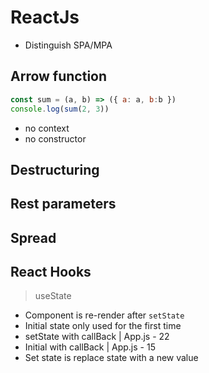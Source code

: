 # ReactJs

- Distinguish SPA/MPA
## Arrow function

```js
const sum = (a, b) => ({ a: a, b:b })
console.log(sum(2, 3))
```
- no context
- no constructor

## Destructuring
## Rest parameters
## Spread

## React Hooks

> useState
- Component is re-render after `setState`
- Initial state only used for the first time
- setState with callBack | App.js - 22
- Initial with callBack | App.js - 15
- Set state is replace state with a new value